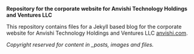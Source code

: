**Repository for the corporate website for Anvishi Technology Holdings and Ventures LLC**

This repository contains files for a Jekyll based blog for the corporate website for Anvishi Technology Holdings and Ventures LLC [anvishi.com](http://anvishi.com).

*Copyright reserved for content in _posts, images and files.*
